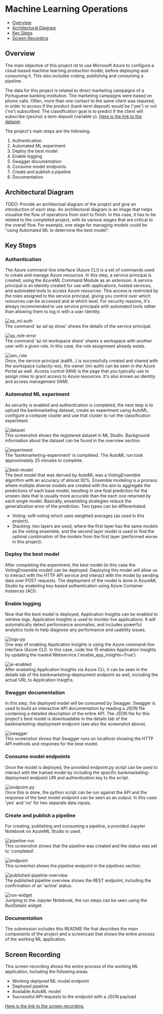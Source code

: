 # Machine Learning Operations

* [Overview](#overview)
* [Architectural Diagram](#architectural-diagram)
* [Key Steps](#key-steps)
* [Screen Recording](#screen-recording)

## Overview
The main objective of this project ist to use Microsoft Azure to configure a cloud-based machine learning production model, before deploying and consuming it. This also includes crating, publishing and consuming a pipeline.

The data for this project is related to direct marketing campaigns of a Portuguese banking institution. The marketing campaigns were based on phone calls. Often, more than one contact to the same client was required, in order to access if the product (bank term deposit) would be ('yes') or not ('no') subscribed. The classification goal is to predict if the client will subscribe (yes/no) a term deposit (variable y). [Here is the link to the dataset](https://archive.ics.uci.edu/ml/datasets/bank+marketing).

The project's main steps are the following:
1. Authentication
2. Automated ML experiment
3. Deploy the best model
4. Enable logging
5. Swagger documentation
6. Consume model endpoints
7. Create and publish a pipeline
8. Documentation

## Architectural Diagram
*TODO*: Provide an architectual diagram of the project and give an introduction of each step. An architectural diagram is an image that helps visualize the flow of operations from start to finish. In this case, it has to be related to the completed project, with its various stages that are critical to the overall flow. For example, one stage for managing models could be "using Automated ML to determine the best model". 

## Key Steps
### Authentication
The Azure command-line interface (Azure CLI) is a set of commands used to create and manage Azure resources. In this step, a service principal is created, using the AzureML Command Module as an extension. A service principal is an identity created for use with applications, hosted services, and automated tools to access Azure resources. This access is restricted by the roles assigned to the service principal, giving you control over which resources can be accessed and at which level. For security reasons, it's always recommended to use service principals with automated tools rather than allowing them to log in with a user identity.

![sp_ml-auth](./Screenshots/sp_ml-auth_01.png)\
The command 'az ad sp show' shows the details of the service principal.

![sp_role-error](./Screenshots/sp_role-error.png)\
The command 'az ml workspace share' shares a workspace with another user with a given role. In this case, the role assignment already exists.

![iam_role](./Screenshots/iam_role.png)\
Once, the service principal (ea69...) is successfully created and shared with the workspace (udacity-ws), the owner (ml-auth) can be seen in the Azure Portal as well. Access control (IAM) is the page that you typically use to assign roles to grant access to Azure resources. It's also known as identity and access management (IAM).

### Automated ML experiment
As security is enabled and authentication is completed, the next step is to upload the bankmarketing dataset, create an experiment using AutoML, configure a compute cluster and use that cluster to run the classification experiment.

![dataset](./Screenshots/dataset.png)\
This screenshot shows the registered dataset in ML Studio. Background information about the dataset can be found in the overview section.

![experiment](./Screenshots/experiment.png)\
The 'bankmarketing-experiment' is completed. The AutoML run took approximately 25 minutes to complete.

![best-model](./Screenshots/best-model.png)\
The best model that was derived by AutoML was a VotingEnsemble algorithm with an accuracy of almost 92%. Ensemble modeling is a process where multiple diverse models are created with the aim to aggregate the predictions of each base model, resulting in one final prediction for the unseen data that is usually more accurate than the each one returned by each single model. Basically, ensembling strategies reduce the generalization error of the prediction. Two types can be differentiated:
- Voting: soft-voting which uses weighted averages (as used in this project).
- Stacking: two layers are used, where the first layer has the same models as the voting ensemble, and the second layer model is used to find the optimal combination of the models from the first layer (performed worse in this project).

### Deploy the best model
After completing the experiment, the best model (in this case the VotingEnsemble model) can be deployed. Deploying this model will allow us to interact with the HTTP API service and interact with the model by sending data over POST requests. The deployment of the model is done in AzureML Studio by enabeling key-based authentication using Azure Container Instances (ACI).

### Enable logging
Now that the best model is deployed, Application Insights can be enabled to retrieve logs. Application Insights is used to monitor live applications. It will automatically detect performance anomalies, and includes powerful analytics tools to help diagnose any performance and usability issues.

![logs-py](./Screenshots/logs.py.png)\
One way of enabling Application Insights is using the Azure command-line interface (Azure CLI). In this case, code line 15 enables Application Insights by updating the loaded Webservice ('enable_app_insights=True').

![ai-enabled](./Screenshots/ai_enabled.png)\
After enabeling Application Insights via Azure CLI, it can be seen in the details tab of the bankmarketing-deployment endpoint as well, including the actual URL to Application Insigths.

### Swagger documentation
In this step, the deployed model will be consumed by Swagger. Swagger is used to build an interactive API documentation by reading a JSON file containing a detailed description of the entire API. The JSON file for this project's best model is downloadable in the details tab of the bankmarketing-deployment endpoint (see also the screenshot above).

![swagger](./Screenshots/swagger.png)\
This screenshot shows that Swagger runs on localhost showing the HTTP API methods and respones for the best model.

### Consume model endpoints
Once the model is deployed, the provided endpoint.py script can be used to interact with the trained model by including the specific bankmarketing-deployment endpoint URI and authentication key to the script.

![endpoint-py](./Screenshots/endpoint.py.png)\
Once this is done, the python script can be run against the API and the response of the best model endpoint can be seen as an output. In this case: 'yes' and 'no' for two separate data inputs.

### Create and publish a pipeline
For creating, publishing and consuming a pipeline, a provided Jupyter Notebook on AzureML Studio is used. 

![pipeline-run](./Screenshots/pipeline-run.png)\
This screenshot shows that the pipeline was created and the status was set to 'completed'.

![endpoint](./Screenshots/endpoint.png)\
This screenhot shows the pipeline endpoint in the pipelines section.

![published-pipeline-overview](./Screenshots/published-pipeline-overview.png)\
The published pipeline overview shows the REST endpoint, including the confirmation of an 'active' status.

![run-widget](./Screenshots/run-widget.png)\
Jumping to the Jupyter Notebook, the run steps can be seen using the RunDetails widget.

### Documentation
The submission includes this README file that describes the main components of the project and a screencast that shows the entire process of the working ML application.

## Screen Recording
This screen recording shows the entire process of the working ML application, including the following areas:
- Working deplyoed ML model endpoint
- Deployed pipeline
- Available AutoML model
- Successful API requests to the endpoint with a JSON payload

[Here is the link to the screen recording.](https://www.dropbox.com/s/4o3gu8uhmwxfruw/Udacity_ML-Engineer_with_MS-Azure_Project-02_Screen-Recording.mov?dl=0)